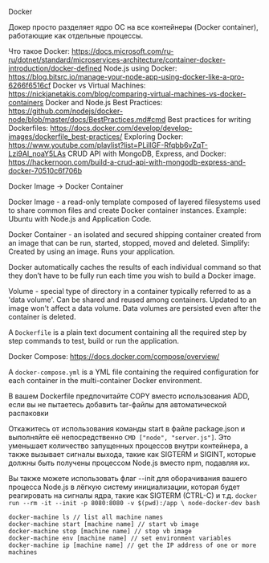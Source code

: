 Docker

Докер просто разделяет ядро ОС на все контейнеры (Docker container), работающие как отдельные процессы.

Что такое Docker: https://docs.microsoft.com/ru-ru/dotnet/standard/microservices-architecture/container-docker-introduction/docker-defined
Node.js using Docker: https://blog.bitsrc.io/manage-your-node-app-using-docker-like-a-pro-6266f6516cf
Docker vs Virtual Machines: https://nickjanetakis.com/blog/comparing-virtual-machines-vs-docker-containers
Docker and Node.js Best Practices: https://github.com/nodejs/docker-node/blob/master/docs/BestPractices.md#cmd
Best practices for writing Dockerfiles: https://docs.docker.com/develop/develop-images/dockerfile_best-practices/
Exploring Docker: https://www.youtube.com/playlist?list=PLillGF-Rfqbb6vZqT-Lzi9Al_noaY5LAs
CRUD API with MongoDB, Express, and Docker: https://hackernoon.com/build-a-crud-api-with-mongodb-express-and-docker-70510c6f706b

Docker Image -> Docker Container

Docker Image - a read-only template composed of layered filesystems used to share common files and create Docker container instances. Example: Ubuntu with Node.js and Application Code.

Docker Container - an isolated and secured shipping container created from an image that can be run, started, stopped, moved and deleted. Simplify: Created by using an image. Runs your application.

Docker automatically caches the results of each individual command so that they don’t have to be fully run each time you wish to build a Docker image.

Volume - special type of directory in a container typically referred to as a 'data volume'. Can be shared and reused among containers. Updated to an image won't affect a data volume. Data volumes are persisted even after the container is deleted.

A `Dockerfile` is a plain text document containing all the required step by step commands to test, build or run the application.

Docker Compose: https://docs.docker.com/compose/overview/

A `docker-compose.yml` is a YML file containing the required configuration for each container in the multi-container Docker environment.

В вашем Dockerfile предпочитайте COPY вместо использования ADD, если вы не пытаетесь добавить tar-файлы для автоматической распаковки

Откажитесь от использования команды start в файле package.json и выполняйте её непосредственно `CMD ["node", "server.js"]`. Это уменьшает количество запущенных процессов внутри контейнера, а также вызывает сигналы выхода, такие как SIGTERM и SIGINT, которые должны быть получены процессом Node.js вместо npm, подавляя их.

Вы также можете использовать флаг --init для оборачивания вашего процесса Node.js в лёгкую систему инициализации, которая будет реагировать на сигналы ядра, такие как SIGTERM (CTRL-C) и т.д. `docker run --rm -it --init -p 8080:8080 -v $(pwd):/app \ node-docker-dev bash`

```
docker-machine ls // list all machine names
docker-machine start [machine name] // start vb image
docker-machine stop [machine name] // stop vb image
docker-machine env [machine name] // set environment variables
docker-machine ip [machine name] // get the IP address of one or more machines
```
